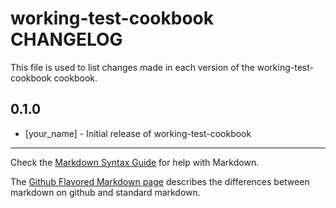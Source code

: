 working-test-cookbook CHANGELOG
===============================

This file is used to list changes made in each version of the working-test-cookbook cookbook.

0.1.0
-----
- [your_name] - Initial release of working-test-cookbook

- - -
Check the [Markdown Syntax Guide](http://daringfireball.net/projects/markdown/syntax) for help with Markdown.

The [Github Flavored Markdown page](http://github.github.com/github-flavored-markdown/) describes the differences between markdown on github and standard markdown.
